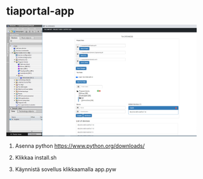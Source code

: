 # tiaportal-app

![Screenshot](app/static/images/app5.png)

1. Asenna python https://www.python.org/downloads/

2. Klikkaa install.sh

3. Käynnistä sovellus klikkaamalla app.pyw

